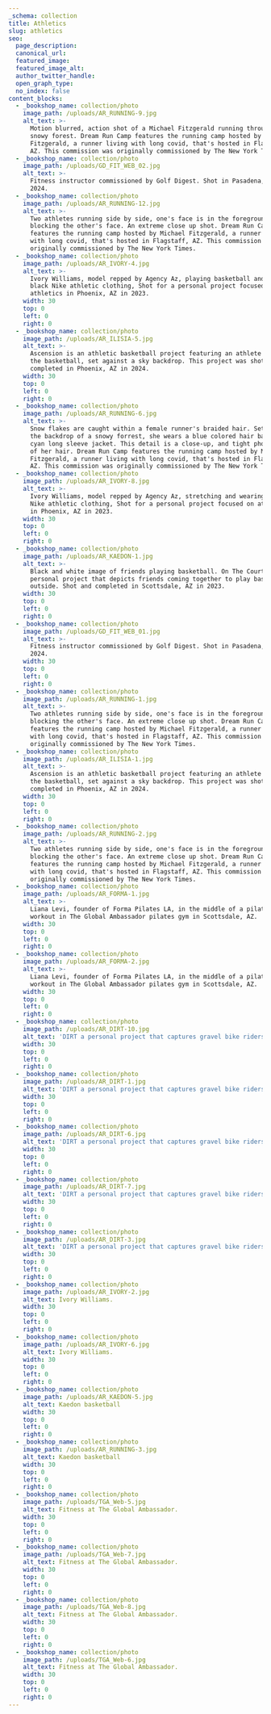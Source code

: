 ```yaml
---
_schema: collection
title: Athletics
slug: athletics
seo:
  page_description:
  canonical_url:
  featured_image:
  featured_image_alt:
  author_twitter_handle:
  open_graph_type:
  no_index: false
content_blocks:
  - _bookshop_name: collection/photo
    image_path: /uploads/AR_RUNNING-9.jpg
    alt_text: >-
      Motion blurred, action shot of a Michael Fitzgerald running through the
      snowy forest. Dream Run Camp features the running camp hosted by Michael
      Fitzgerald, a runner living with long covid, that's hosted in Flagstaff,
      AZ. This commission was originally commissioned by The New York Times.
  - _bookshop_name: collection/photo
    image_path: /uploads/GD_FIT_WEB_02.jpg
    alt_text: >-
      Fitness instructor commissioned by Golf Digest. Shot in Pasadena, CA in
      2024.
  - _bookshop_name: collection/photo
    image_path: /uploads/AR_RUNNING-12.jpg
    alt_text: >-
      Two athletes running side by side, one's face is in the foreground
      blocking the other's face. An extreme close up shot. Dream Run Camp
      features the running camp hosted by Michael Fitzgerald, a runner living
      with long covid, that's hosted in Flagstaff, AZ. This commission was
      originally commissioned by The New York Times.
  - _bookshop_name: collection/photo
    image_path: /uploads/AR_IVORY-4.jpg
    alt_text: >-
      Ivory Williams, model repped by Agency Az, playing basketball and wearing
      black Nike athletic clothing, Shot for a personal project focused on
      athletics in Phoenix, AZ in 2023.
    width: 30
    top: 0
    left: 0
    right: 0
  - _bookshop_name: collection/photo
    image_path: /uploads/AR_ILISIA-5.jpg
    alt_text: >-
      Ascension is an athletic basketball project featuring an athlete dunking
      the basketball, set against a sky backdrop. This project was shot and
      completed in Phoenix, AZ in 2024.
    width: 30
    top: 0
    left: 0
    right: 0
  - _bookshop_name: collection/photo
    image_path: /uploads/AR_RUNNING-6.jpg
    alt_text: >-
      Snow flakes are caught within a female runner's braided hair. Set against
      the backdrop of a snowy forrest, she wears a blue colored hair band and a
      cyan long sleeve jacket. This detail is a close-up, and tight photograph
      of her hair. Dream Run Camp features the running camp hosted by Michael
      Fitzgerald, a runner living with long covid, that's hosted in Flagstaff,
      AZ. This commission was originally commissioned by The New York Times.
  - _bookshop_name: collection/photo
    image_path: /uploads/AR_IVORY-8.jpg
    alt_text: >-
      Ivory Williams, model repped by Agency Az, stretching and wearing black
      Nike athletic clothing, Shot for a personal project focused on athletics
      in Phoenix, AZ in 2023.
    width: 30
    top: 0
    left: 0
    right: 0
  - _bookshop_name: collection/photo
    image_path: /uploads/AR_KAEDON-1.jpg
    alt_text: >-
      Black and white image of friends playing basketball. On The Court was a
      personal project that depicts friends coming together to play basketball
      outside. Shot and completed in Scottsdale, AZ in 2023.
    width: 30
    top: 0
    left: 0
    right: 0
  - _bookshop_name: collection/photo
    image_path: /uploads/GD_FIT_WEB_01.jpg
    alt_text: >-
      Fitness instructor commissioned by Golf Digest. Shot in Pasadena, CA in
      2024.
    width: 30
    top: 0
    left: 0
    right: 0
  - _bookshop_name: collection/photo
    image_path: /uploads/AR_RUNNING-1.jpg
    alt_text: >-
      Two athletes running side by side, one's face is in the foreground
      blocking the other's face. An extreme close up shot. Dream Run Camp
      features the running camp hosted by Michael Fitzgerald, a runner living
      with long covid, that's hosted in Flagstaff, AZ. This commission was
      originally commissioned by The New York Times.
  - _bookshop_name: collection/photo
    image_path: /uploads/AR_ILISIA-1.jpg
    alt_text: >-
      Ascension is an athletic basketball project featuring an athlete dunking
      the basketball, set against a sky backdrop. This project was shot and
      completed in Phoenix, AZ in 2024.
    width: 30
    top: 0
    left: 0
    right: 0
  - _bookshop_name: collection/photo
    image_path: /uploads/AR_RUNNING-2.jpg
    alt_text: >-
      Two athletes running side by side, one's face is in the foreground
      blocking the other's face. An extreme close up shot. Dream Run Camp
      features the running camp hosted by Michael Fitzgerald, a runner living
      with long covid, that's hosted in Flagstaff, AZ. This commission was
      originally commissioned by The New York Times.
  - _bookshop_name: collection/photo
    image_path: /uploads/AR_FORMA-1.jpg
    alt_text: >-
      Liana Levi, founder of Forma Pilates LA, in the middle of a pilates
      workout in The Global Ambassador pilates gym in Scottsdale, AZ.
    width: 30
    top: 0
    left: 0
    right: 0
  - _bookshop_name: collection/photo
    image_path: /uploads/AR_FORMA-2.jpg
    alt_text: >-
      Liana Levi, founder of Forma Pilates LA, in the middle of a pilates
      workout in The Global Ambassador pilates gym in Scottsdale, AZ.
    width: 30
    top: 0
    left: 0
    right: 0
  - _bookshop_name: collection/photo
    image_path: /uploads/AR_DIRT-10.jpg
    alt_text: 'DIRT a personal project that captures gravel bike riders Iceland. '
    width: 30
    top: 0
    left: 0
    right: 0
  - _bookshop_name: collection/photo
    image_path: /uploads/AR_DIRT-1.jpg
    alt_text: 'DIRT a personal project that captures gravel bike riders Iceland. '
    width: 30
    top: 0
    left: 0
    right: 0
  - _bookshop_name: collection/photo
    image_path: /uploads/AR_DIRT-6.jpg
    alt_text: 'DIRT a personal project that captures gravel bike riders Iceland. '
    width: 30
    top: 0
    left: 0
    right: 0
  - _bookshop_name: collection/photo
    image_path: /uploads/AR_DIRT-7.jpg
    alt_text: 'DIRT a personal project that captures gravel bike riders Iceland. '
    width: 30
    top: 0
    left: 0
    right: 0
  - _bookshop_name: collection/photo
    image_path: /uploads/AR_DIRT-3.jpg
    alt_text: 'DIRT a personal project that captures gravel bike riders Iceland. '
    width: 30
    top: 0
    left: 0
    right: 0
  - _bookshop_name: collection/photo
    image_path: /uploads/AR_IVORY-2.jpg
    alt_text: Ivory Williams.
    width: 30
    top: 0
    left: 0
    right: 0
  - _bookshop_name: collection/photo
    image_path: /uploads/AR_IVORY-6.jpg
    alt_text: Ivory Williams.
    width: 30
    top: 0
    left: 0
    right: 0
  - _bookshop_name: collection/photo
    image_path: /uploads/AR_KAEDON-5.jpg
    alt_text: Kaedon basketball
    width: 30
    top: 0
    left: 0
    right: 0
  - _bookshop_name: collection/photo
    image_path: /uploads/AR_RUNNING-3.jpg
    alt_text: Kaedon basketball
    width: 30
    top: 0
    left: 0
    right: 0
  - _bookshop_name: collection/photo
    image_path: /uploads/TGA_Web-5.jpg
    alt_text: Fitness at The Global Ambassador.
    width: 30
    top: 0
    left: 0
    right: 0
  - _bookshop_name: collection/photo
    image_path: /uploads/TGA_Web-7.jpg
    alt_text: Fitness at The Global Ambassador.
    width: 30
    top: 0
    left: 0
    right: 0
  - _bookshop_name: collection/photo
    image_path: /uploads/TGA_Web-8.jpg
    alt_text: Fitness at The Global Ambassador.
    width: 30
    top: 0
    left: 0
    right: 0
  - _bookshop_name: collection/photo
    image_path: /uploads/TGA_Web-6.jpg
    alt_text: Fitness at The Global Ambassador.
    width: 30
    top: 0
    left: 0
    right: 0
---
```


